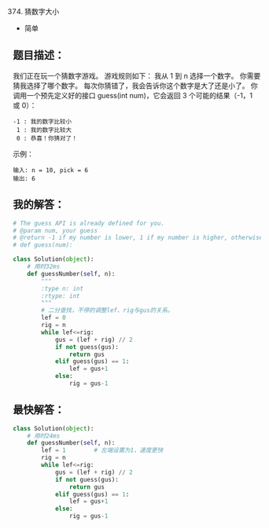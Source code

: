 374. 猜数字大小

- 简单

## 题目描述：
我们正在玩一个猜数字游戏。 游戏规则如下：
我从 1 到 n 选择一个数字。 你需要猜我选择了哪个数字。
每次你猜错了，我会告诉你这个数字是大了还是小了。
你调用一个预先定义好的接口 guess(int num)，它会返回 3 个可能的结果（-1，1 或 0）：

```
-1 : 我的数字比较小
 1 : 我的数字比较大
 0 : 恭喜！你猜对了！
```

示例：
```
输入: n = 10, pick = 6
输出: 6
```

## 我的解答：
``` python
# The guess API is already defined for you.
# @param num, your guess
# @return -1 if my number is lower, 1 if my number is higher, otherwise return 0
# def guess(num):

class Solution(object):
    # 用时32ms
    def guessNumber(self, n):
        """
        :type n: int
        :rtype: int
        """
        # 二分查找，不停的调整lef、rig与gus的关系。
        lef = 0
        rig = n
        while lef<=rig:
            gus = (lef + rig) // 2
            if not guess(gus):
                return gus
            elif guess(gus) == 1:
                lef = gus+1
            else:
                rig = gus-1
```

## 最快解答：
``` python
class Solution(object):
    # 用时24ms
    def guessNumber(self, n):
        lef = 1        # 左端设置为1，速度更快
        rig = n
        while lef<=rig:
            gus = (lef + rig) // 2
            if not guess(gus):
                return gus
            elif guess(gus) == 1:
                lef = gus+1
            else:
                rig = gus-1

```
